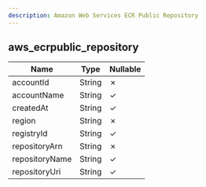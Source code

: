 ```yaml
---
description: Amazon Web Services ECR Public Repository
---
```

aws_ecrpublic_repository
------------------------

| **Name**       | **Type** | **Nullable** |
| -------------- | -------- | ------------ |
| accountId      | String   | &cross;      |
| accountName    | String   | &check;      |
| createdAt      | String   | &check;      |
| region         | String   | &cross;      |
| registryId     | String   | &check;      |
| repositoryArn  | String   | &cross;      |
| repositoryName | String   | &check;      |
| repositoryUri  | String   | &check;      |
